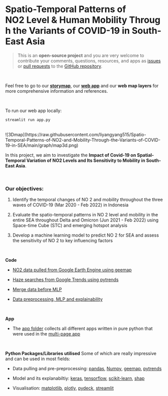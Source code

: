 # Spatio-Temporal Patterns of NO2 Level & Human Mobility Through the Variants of COVID-19 in South-East Asia

> This is an **open-source project** and you are very welcome to contribute your comments, questions, resources, and apps as [issues](https://github.com/liyangyang515/Spatio-Temporal-Patterns-of-NO2-and-Mobility-Through-the-Variants-of-COVID-19-in-SEA/issues) or 
> [pull requests](https://github.com/liyangyang515/Spatio-Temporal-Patterns-of-NO2-and-Mobility-Through-the-Variants-of-COVID-19-in-SEA/pulls) to the [GitHub repository](https://github.com/liyangyang515/Spatio-Temporal-Patterns-of-NO2-and-Mobility-Through-the-Variants-of-COVID-19-in-SEA).
        
<br>

Feel free to go to our **[storymap](https://storymaps.arcgis.com/stories/28655bd2a29e4d2481feeccd47bc6575)**, our **[web app](https://share.streamlit.io/liyangyang515/spatio-temporal-patterns-of-no2-and-mobility-through-the-variants-of-covid-19-in-sea/main/app.py)** and our **web map layers** for more comprehensive information and references.

<br>

To run our web app locally:
```
streamlit run app.py
```
<br>
![3Dmap](https://raw.githubusercontent.com/liyangyang515/Spatio-Temporal-Patterns-of-NO2-and-Mobility-Through-the-Variants-of-COVID-19-in-SEA/main/graph/map3d.png)


In this project, we aim to investigate the **Impact of Covid-19 on Spatial-Temporal Variation of NO2 Levels and Its Sensitivity to Mobility in South-East Asia**.

<br>

### Our objectives:
1. Identify the temporal changes of NO 2  and mobility throughout the three waves of COVID-19 (Mar 2020 - Feb 2022) in Indonesia

2. Evaluate the spatio-temporal patterns in NO 2  level and mobility in the entire SEA throughout Delta and Omicron (Jun 2021 - Feb 2022) using Space-time Cube (STC) and emerging hotspot analysis ​

3. Develop a machine learning model to predict NO 2  for SEA and assess the sensitivity of NO 2  to key influencing factors

<br>

**Code**
* [NO2 data pulled from Google Earth Engine using geemap](https://github.com/liyangyang515/NO2-in-South-East-Asia-_GE5219/blob/main/code/NO2_From_GEE_SEA.ipynb)  

* [Haze searches from Google Trends using pytrends](https://github.com/liyangyang515/Spatio-Temporal-Patterns-of-NO2-and-Mobility-Through-the-Variants-of-COVID-19-in-SEA/blob/main/code/haze.ipynb)

* [Merge data before MLP](https://github.com/liyangyang515/Spatio-Temporal-Patterns-of-NO2-and-Mobility-Through-the-Variants-of-COVID-19-in-SEA/blob/main/code/5219_data%20preprocessing_MLP.ipynb)

* [Data preprocessing, MLP and explainability](https://github.com/liyangyang515/Spatio-Temporal-Patterns-of-NO2-and-Mobility-Through-the-Variants-of-COVID-19-in-SEA/blob/main/code/5219_MLP_Explainability.ipynb)


<br>

**App**
* The [app folder](https://github.com/liyangyang515/Spatio-Temporal-Patterns-of-NO2-and-Mobility-Through-the-Variants-of-COVID-19-in-SEA/tree/main/apps) collects all different apps written in pure python that were used in the [multi-page app](https://github.com/liyangyang515/Spatio-Temporal-Patterns-of-NO2-and-Mobility-Through-the-Variants-of-COVID-19-in-SEA/blob/main/app.py)

<br>

**Python Packages/Libraries utilised**
Some of which are really impressive and can be used in most fields:
* Data pulling and pre-preprocessing: [pandas](https://pandas.pydata.org/docs/index.html), [Numpy](https://numpy.org/doc/stable/), [geemap](https://geemap.org/), [pytrends](https://pypi.org/project/pytrends/)

* Model and its explanabiltiy: [keras](https://keras.io/), [tensorflow](https://www.tensorflow.org/), [scikit-learn](https://scikit-learn.org/stable/), [shap](https://shap.readthedocs.io/en/latest/index.html)

* Visualisation: [matplotlib](https://matplotlib.org/), [plotly](https://plotly.com/), [pydeck](https://deckgl.readthedocs.io/en/latest/), [streamlit](https://streamlit.io/)
